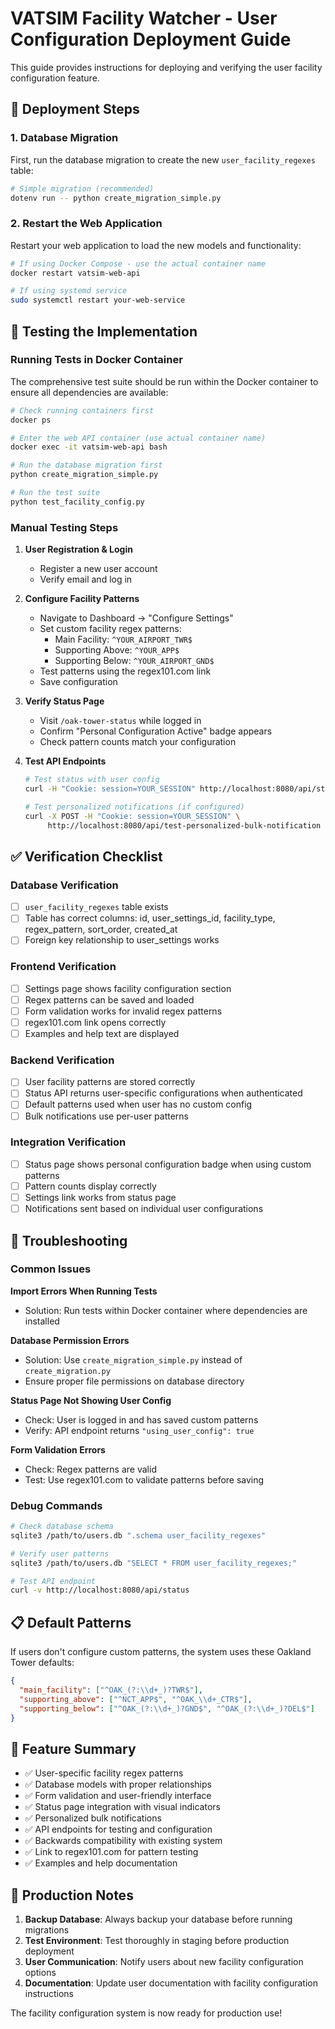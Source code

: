 # VATSIM Facility Watcher - User Configuration Deployment Guide

This guide provides instructions for deploying and verifying the user facility configuration feature.

## 🚀 Deployment Steps

### 1. Database Migration

First, run the database migration to create the new `user_facility_regexes` table:

```bash
# Simple migration (recommended)
dotenv run -- python create_migration_simple.py
```

### 2. Restart the Web Application

Restart your web application to load the new models and functionality:

```bash
# If using Docker Compose - use the actual container name
docker restart vatsim-web-api

# If using systemd service
sudo systemctl restart your-web-service
```

## 🧪 Testing the Implementation

### Running Tests in Docker Container

The comprehensive test suite should be run within the Docker container to ensure all dependencies are available:

```bash
# Check running containers first
docker ps

# Enter the web API container (use actual container name)
docker exec -it vatsim-web-api bash

# Run the database migration first
python create_migration_simple.py

# Run the test suite
python test_facility_config.py
```

### Manual Testing Steps

1. **User Registration & Login**
   - Register a new user account
   - Verify email and log in

2. **Configure Facility Patterns**
   - Navigate to Dashboard → "Configure Settings"
   - Set custom facility regex patterns:
     - Main Facility: `^YOUR_AIRPORT_TWR$`
     - Supporting Above: `^YOUR_APP$`
     - Supporting Below: `^YOUR_AIRPORT_GND$`
   - Test patterns using the regex101.com link
   - Save configuration

3. **Verify Status Page**
   - Visit `/oak-tower-status` while logged in
   - Confirm "Personal Configuration Active" badge appears
   - Check pattern counts match your configuration

4. **Test API Endpoints**
   ```bash
   # Test status with user config
   curl -H "Cookie: session=YOUR_SESSION" http://localhost:8080/api/status
   
   # Test personalized notifications (if configured)
   curl -X POST -H "Cookie: session=YOUR_SESSION" \
        http://localhost:8080/api/test-personalized-bulk-notification
   ```

## ✅ Verification Checklist

### Database Verification
- [ ] `user_facility_regexes` table exists
- [ ] Table has correct columns: id, user_settings_id, facility_type, regex_pattern, sort_order, created_at
- [ ] Foreign key relationship to user_settings works

### Frontend Verification  
- [ ] Settings page shows facility configuration section
- [ ] Regex patterns can be saved and loaded
- [ ] Form validation works for invalid regex patterns
- [ ] regex101.com link opens correctly
- [ ] Examples and help text are displayed

### Backend Verification
- [ ] User facility patterns are stored correctly
- [ ] Status API returns user-specific configurations when authenticated
- [ ] Default patterns used when user has no custom config
- [ ] Bulk notifications use per-user patterns

### Integration Verification
- [ ] Status page shows personal configuration badge when using custom patterns
- [ ] Pattern counts display correctly
- [ ] Settings link works from status page
- [ ] Notifications sent based on individual user configurations

## 🔧 Troubleshooting

### Common Issues

**Import Errors When Running Tests**
- Solution: Run tests within Docker container where dependencies are installed

**Database Permission Errors**
- Solution: Use `create_migration_simple.py` instead of `create_migration.py`
- Ensure proper file permissions on database directory

**Status Page Not Showing User Config**
- Check: User is logged in and has saved custom patterns
- Verify: API endpoint returns `"using_user_config": true`

**Form Validation Errors**
- Check: Regex patterns are valid
- Test: Use regex101.com to validate patterns before saving

### Debug Commands

```bash
# Check database schema
sqlite3 /path/to/users.db ".schema user_facility_regexes"

# Verify user patterns
sqlite3 /path/to/users.db "SELECT * FROM user_facility_regexes;"

# Test API endpoint
curl -v http://localhost:8080/api/status
```

## 📋 Default Patterns

If users don't configure custom patterns, the system uses these Oakland Tower defaults:

```json
{
  "main_facility": ["^OAK_(?:\\d+_)?TWR$"],
  "supporting_above": ["^NCT_APP$", "^OAK_\\d+_CTR$"],
  "supporting_below": ["^OAK_(?:\\d+_)?GND$", "^OAK_(?:\\d+_)?DEL$"]
}
```

## 🎯 Feature Summary

- ✅ User-specific facility regex patterns
- ✅ Database models with proper relationships  
- ✅ Form validation and user-friendly interface
- ✅ Status page integration with visual indicators
- ✅ Personalized bulk notifications
- ✅ API endpoints for testing and configuration
- ✅ Backwards compatibility with existing system
- ✅ Link to regex101.com for pattern testing
- ✅ Examples and help documentation

## 🚨 Production Notes

1. **Backup Database**: Always backup your database before running migrations
2. **Test Environment**: Test thoroughly in staging before production deployment  
3. **User Communication**: Notify users about new facility configuration options
4. **Documentation**: Update user documentation with facility configuration instructions

The facility configuration system is now ready for production use!